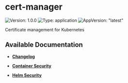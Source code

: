 # cert-manager

![Version: 1.0.0](https://img.shields.io/badge/Version-1.0.0-informational?style=flat-square) ![Type: application](https://img.shields.io/badge/Type-application-informational?style=flat-square) ![AppVersion: "latest"](https://img.shields.io/badge/AppVersion-"latest"-informational?style=flat-square)

Certificate management for Kubernetes

## Available Documentation

- [**Changelog**](CHANGELOG)

- [**Container Security**](container-security)

- [**Helm Security**](helm-security)

